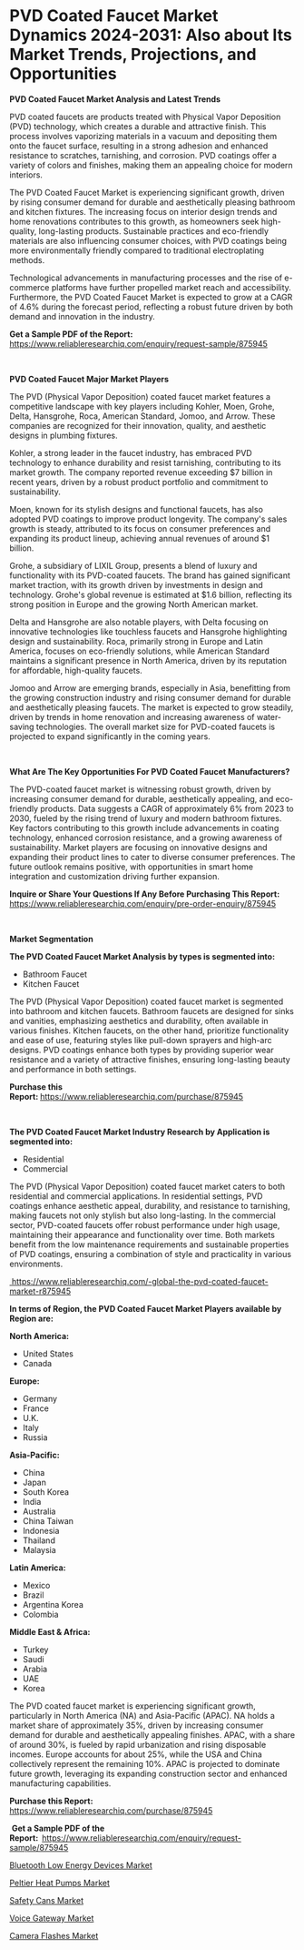 <p><h1>PVD Coated Faucet Market Dynamics 2024-2031: Also about Its Market Trends, Projections, and Opportunities</h1></p><p><strong>PVD Coated Faucet Market Analysis and Latest Trends</strong></p>
<p><p>PVD coated faucets are products treated with Physical Vapor Deposition (PVD) technology, which creates a durable and attractive finish. This process involves vaporizing materials in a vacuum and depositing them onto the faucet surface, resulting in a strong adhesion and enhanced resistance to scratches, tarnishing, and corrosion. PVD coatings offer a variety of colors and finishes, making them an appealing choice for modern interiors.</p><p>The PVD Coated Faucet Market is experiencing significant growth, driven by rising consumer demand for durable and aesthetically pleasing bathroom and kitchen fixtures. The increasing focus on interior design trends and home renovations contributes to this growth, as homeowners seek high-quality, long-lasting products. Sustainable practices and eco-friendly materials are also influencing consumer choices, with PVD coatings being more environmentally friendly compared to traditional electroplating methods.</p><p>Technological advancements in manufacturing processes and the rise of e-commerce platforms have further propelled market reach and accessibility. Furthermore, the PVD Coated Faucet Market is expected to grow at a CAGR of 4.6% during the forecast period, reflecting a robust future driven by both demand and innovation in the industry.</p></p>
<p><strong>Get a Sample PDF of the Report:&nbsp;</strong> <a href="https://www.reliableresearchiq.com/enquiry/request-sample/875945">https://www.reliableresearchiq.com/enquiry/request-sample/875945</a></p>
<p>&nbsp;</p>
<p><strong>PVD Coated Faucet Major Market Players</strong></p>
<p><p>The PVD (Physical Vapor Deposition) coated faucet market features a competitive landscape with key players including Kohler, Moen, Grohe, Delta, Hansgrohe, Roca, American Standard, Jomoo, and Arrow. These companies are recognized for their innovation, quality, and aesthetic designs in plumbing fixtures.</p><p>Kohler, a strong leader in the faucet industry, has embraced PVD technology to enhance durability and resist tarnishing, contributing to its market growth. The company reported revenue exceeding $7 billion in recent years, driven by a robust product portfolio and commitment to sustainability.</p><p>Moen, known for its stylish designs and functional faucets, has also adopted PVD coatings to improve product longevity. The company's sales growth is steady, attributed to its focus on consumer preferences and expanding its product lineup, achieving annual revenues of around $1 billion.</p><p>Grohe, a subsidiary of LIXIL Group, presents a blend of luxury and functionality with its PVD-coated faucets. The brand has gained significant market traction, with its growth driven by investments in design and technology. Grohe's global revenue is estimated at $1.6 billion, reflecting its strong position in Europe and the growing North American market.</p><p>Delta and Hansgrohe are also notable players, with Delta focusing on innovative technologies like touchless faucets and Hansgrohe highlighting design and sustainability. Roca, primarily strong in Europe and Latin America, focuses on eco-friendly solutions, while American Standard maintains a significant presence in North America, driven by its reputation for affordable, high-quality faucets.</p><p>Jomoo and Arrow are emerging brands, especially in Asia, benefitting from the growing construction industry and rising consumer demand for durable and aesthetically pleasing faucets. The market is expected to grow steadily, driven by trends in home renovation and increasing awareness of water-saving technologies. The overall market size for PVD-coated faucets is projected to expand significantly in the coming years.</p></p>
<p>&nbsp;</p>
<p><strong>What Are The Key Opportunities For PVD Coated Faucet Manufacturers?</strong></p>
<p><p>The PVD-coated faucet market is witnessing robust growth, driven by increasing consumer demand for durable, aesthetically appealing, and eco-friendly products. Data suggests a CAGR of approximately 6% from 2023 to 2030, fueled by the rising trend of luxury and modern bathroom fixtures. Key factors contributing to this growth include advancements in coating technology, enhanced corrosion resistance, and a growing awareness of sustainability. Market players are focusing on innovative designs and expanding their product lines to cater to diverse consumer preferences. The future outlook remains positive, with opportunities in smart home integration and customization driving further expansion.</p></p>
<p><strong>Inquire or Share Your Questions If Any Before Purchasing This Report:</strong> <a href="https://www.reliableresearchiq.com/enquiry/pre-order-enquiry/875945">https://www.reliableresearchiq.com/enquiry/pre-order-enquiry/875945</a></p>
<p>&nbsp;</p>
<p><strong>Market Segmentation</strong></p>
<p><strong>The PVD Coated Faucet Market Analysis by types is segmented into:</strong></p>
<p><ul><li>Bathroom Faucet</li><li>Kitchen Faucet</li></ul></p>
<p><p>The PVD (Physical Vapor Deposition) coated faucet market is segmented into bathroom and kitchen faucets. Bathroom faucets are designed for sinks and vanities, emphasizing aesthetics and durability, often available in various finishes. Kitchen faucets, on the other hand, prioritize functionality and ease of use, featuring styles like pull-down sprayers and high-arc designs. PVD coatings enhance both types by providing superior wear resistance and a variety of attractive finishes, ensuring long-lasting beauty and performance in both settings.</p></p>
<p><strong>Purchase this Report:&nbsp;</strong><a href="https://www.reliableresearchiq.com/purchase/875945">https://www.reliableresearchiq.com/purchase/875945</a></p>
<p>&nbsp;</p>
<p><strong>The PVD Coated Faucet Market Industry Research by Application is segmented into:</strong></p>
<p><ul><li>Residential</li><li>Commercial</li></ul></p>
<p><p>The PVD (Physical Vapor Deposition) coated faucet market caters to both residential and commercial applications. In residential settings, PVD coatings enhance aesthetic appeal, durability, and resistance to tarnishing, making faucets not only stylish but also long-lasting. In the commercial sector, PVD-coated faucets offer robust performance under high usage, maintaining their appearance and functionality over time. Both markets benefit from the low maintenance requirements and sustainable properties of PVD coatings, ensuring a combination of style and practicality in various environments.</p></p>
<p><a href="https://www.reliableresearchiq.com/-global-the-pvd-coated-faucet-market-r875945">&nbsp;https://www.reliableresearchiq.com/-global-the-pvd-coated-faucet-market-r875945</a></p>
<p><strong>In terms of Region, the PVD Coated Faucet Market Players available by Region are:</strong></p>
<p>
    <p> <strong> North America: </strong>
        <ul>
            <li>United States</li>
            <li>Canada</li>
        </ul>
        </p> 
    <p> <strong> Europe: </strong>
        <ul>
            <li>Germany</li>
            <li>France</li>
            <li>U.K.</li>
            <li>Italy</li>
            <li>Russia</li>
        </ul>
        </p> 
    <p> <strong> Asia-Pacific: </strong>
        <ul>
            <li>China</li>
            <li>Japan</li>
            <li>South Korea</li>
            <li>India</li>
            <li>Australia</li>
            <li>China Taiwan</li>
            <li>Indonesia</li>
            <li>Thailand</li>
            <li>Malaysia</li>
        </ul>
        </p> 
    <p> <strong> Latin America: </strong>
        <ul>
            <li>Mexico</li>
            <li>Brazil</li>
            <li>Argentina Korea</li>
            <li>Colombia</li>
        </ul>
        </p> 
    <p> <strong> Middle East & Africa: </strong>
        <ul>
            <li>Turkey</li>
            <li>Saudi</li>
            <li>Arabia</li>
            <li>UAE</li>
            <li>Korea</li>
        </ul>
    </p>
    </p>
<p><p>The PVD coated faucet market is experiencing significant growth, particularly in North America (NA) and Asia-Pacific (APAC). NA holds a market share of approximately 35%, driven by increasing consumer demand for durable and aesthetically appealing finishes. APAC, with a share of around 30%, is fueled by rapid urbanization and rising disposable incomes. Europe accounts for about 25%, while the USA and China collectively represent the remaining 10%. APAC is projected to dominate future growth, leveraging its expanding construction sector and enhanced manufacturing capabilities.</p></p>
<p><strong>Purchase this Report: </strong><a href="https://www.reliableresearchiq.com/purchase/875945">https://www.reliableresearchiq.com/purchase/875945</a></p>
<p>&nbsp;<strong>Get a Sample PDF of the Report:&nbsp;&nbsp;</strong><a href="https://www.reliableresearchiq.com/enquiry/request-sample/875945">https://www.reliableresearchiq.com/enquiry/request-sample/875945</a></p>
<p><strong></strong></p>
<p><p><a href="https://www.linkedin.com/pulse/deep-dive-bluetooth-low-energy-devices-market-itstrends-8dh3c?trackingId=3VNA72vCSJmattTFeXbgzg%3D%3D">Bluetooth Low Energy Devices Market</a></p><p><a href="https://www.linkedin.com/pulse/peltier-heat-pumps-market-industry-trends-forecast-period-from-lcgcc?trackingId=mGfjj648TR6eglg2MF4CDg%3D%3D">Peltier Heat Pumps Market</a></p><p><a href="https://www.linkedin.com/pulse/safety-cans-market-segmentation-geographical-regions-forcast-jg4gc?trackingId=kly1gPR3T4GC5TtRhpUWEA%3D%3D">Safety Cans Market</a></p><p><a href="https://www.linkedin.com/pulse/voice-gateway-market-research-report-forecast-growth-zlcrc?trackingId=BYP4gy6dTjWVr1UniMiN9Q%3D%3D">Voice Gateway Market</a></p><p><a href="https://www.linkedin.com/pulse/camera-flashes-market-size-type-internal-flashexternal-opcnc?trackingId=rEAq8s9OQLOk1Wr79tIoPQ%3D%3D">Camera Flashes Market</a></p></p>